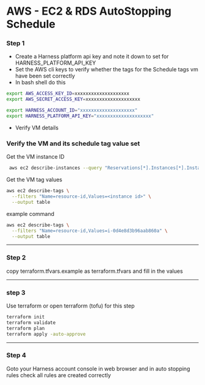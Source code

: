 # AWS - EC2 & RDS AutoStopping Schedule

### Step 1
* Create a Harness platform api key and note it down to set for HARNESS_PLATFORM_API_KEY
* Set the AWS cli keys to verify whether the tags for the Schedule tags vm have been set correctly
* In bash shell do this
```bash
export AWS_ACCESS_KEY_ID=xxxxxxxxxxxxxxxxxxxx
export AWS_SECRET_ACCESS_KEY=xxxxxxxxxxxxxxxxxxxx

export HARNESS_ACCOUNT_ID="xxxxxxxxxxxxxxxxxxxx"
export HARNESS_PLATFORM_API_KEY="xxxxxxxxxxxxxxxxxxxx"
```

* Verify VM details
### Verify the VM and its schedule tag value set
Get the VM instance ID
```bash
 aws ec2 describe-instances --query "Reservations[*].Instances[*].InstanceId" --output table
```
Get the VM tag values
```bash
aws ec2 describe-tags \
  --filters "Name=resource-id,Values=<instance id>" \
  --output table
```

example command
```bash
aws ec2 describe-tags \
  --filters "Name=resource-id,Values=i-0d4e8d3b96aab860a" \
  --output table
```

---

### Step 2
copy terraform.tfvars.example as terraform.tfvars and fill in the values

---

### step 3
Use terraform or open terraform (tofu) for this step

```bash
terraform init
terraform validate
terraform plan
terraform apply -auto-approve
```

---

### Step 4
Goto your Harness account console in web browser and in auto stopping rules check all rules are created correctly

